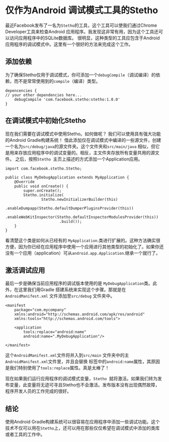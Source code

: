 # 仅作为Android 调试模式工具的Stetho

最近Facebook发布了一名为`Stetho`的工具，这个工具可以使我们通过Chrome Developer工具来检查Android 应用程序。我发现这非常有用，因为这个工具还可以访问应用程序中的SQLite数据库。 很明显，这种类型的工具应包含于Android 应用程序的调试模式中。这里有一个很好的方法来完成这个工作。

## 添加依赖

为了确保Stetho仅用于调试模式，你可添加一个`debugCompile`（调试编译）的依赖，而不是常常使用到的`compile`（编译）类型。

```
depencencies {
// your other dependencies here...
    debugCompile 'com.facebook.stetho:stetho:1.0.0'
}
```

## 在调试模式中初始化Stetho

现在我们需要在调试模式中使用Stetho。如何做呢？ 我们可以使用具有强大功能的Android Gradle构建系统！ 借此添加仅在调试模式中编译的一些源文件，创建一个名为`src/debug/java`的源文件夹。这个文件夹和`src/main/java` 相似，但它是用来存放应用程序中的调试变量的。相反，主文件夹存放所有变量共用的源文件。 之后，按照`Stetho `主页上描述的方式添加一个Application应用。

```
import com.facebook.stetho.Stetho;

public class MyDebugApplication extends MyApplication {
    @Override
    public void onCreate() {
        super.onCreate();
        Stetho.initialize(
                Stetho.newInitializerBuilder(this)
                        .enableDumpapp(Stetho.defaultDumperPluginsProvider(this))
                        .enableWebKitInspector(Stetho.defaultInspectorModulesProvider(this))
                        .build());
    }
}
```

看清楚这个类是如何从已经有的 `MyApplication`.类进行扩展的。这种方法确实很方便，因为你已经在应用程序中使用一个应用进行其他类型的初始化了。如果你还没有一个应用（application）可从`android.app.Application`.继承一个就行了。

## 激活调试应用

最后一步是确保当前应用程序的调试版本使用的是 `MyDebugApplication`类。此外，在这里我们用Gradle 搭建系统来实现这个步骤。那就是在`AndroidManifest.xml` 文件添加至`src/debug` 文件夹中。

```
<manifest
    package="com.mycompany"
    xmlns:android="http://schemas.android.com/apk/res/android"
    xmlns:tools="http://schemas.android.com/tools">

    <application
        tools:replace="android:name"
        android:name=".MyDebugApplication"/>

</manifest>
```

这个`AndroidManifest.xml`文件将并入到`src/main` 文件夹中的主`AndroidManifest.xml`文件里，并且会替换<application> 标签中的`android:name`属性，其原因是我们特别使用了`tools:replace`属性。真是太棒了！

现在如果我们运行应用程序的调试模式变量，`Stetho `就将激活。如果我们转为发布变量，此变量将无迹可寻且Stetho也不会激活。发布版本没有出现偶然故障，程序开发人员的工作完成的很好。

## 结论

使用Android Gradle构建系统可以很容易在应用程序中添加一些调试功能。这个技术不仅可以用在`Stetho`上，还可以用在那些仅仅希望在调试模式中添加的类库或者工具的工作中。

